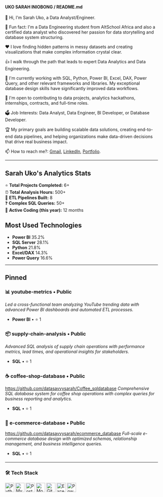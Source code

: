 #### UKO SARAH INIOBONG / README.md

👋 Hi, I'm Sarah Uko, a Data Analyst/Engineer.

📎 Fun fact: I'm a Data Engineering student from AltSchool Africa and also a certified data analyst who discovered her passion for data storytelling and database system structuring.

❤️ I love finding hidden patterns in messy datasets and creating visualizations that make complex information crystal clear.

👍 I walk through the path that leads to expert Data Analytics and Data Engineering.

🔧 I'm currently working with SQL, Python, Power BI, Excel, DAX, Power Query, and other relevant frameworks and libraries. My exceptional database design skills have significantly improved data workflows.

💼 I'm open to contributing to data projects, analytics hackathons, internships, contracts, and full-time roles.

🗳 Job Interests: Data Analyst, Data Engineer, BI Developer, or Database Developer.

🏆 My primary goals are building scalable data solutions, creating end-to-end data pipelines, and helping organizations make data-driven decisions that drive real business impact.

📫 How to reach me?: [Gmail](mailto:ukosarahiniobong@gmail.com), [LinkedIn](https://linkedin.com/in/yourprofile), [Portfolio](https://bit.ly/sarahukoportfolio).

---

## Sarah Uko's Analytics Stats

⭐ **Total Projects Completed:** 6+  
⏰ **Total Analysis Hours:** 500+  
🔄 **ETL Pipelines Built:** 8  
❓ **Complex SQL Queries:** 50+  
📅 **Active Coding (this year):** 12 months

## Most Used Technologies

- **Power BI** 35.2%
- **SQL Server** 28.1%
- **Python** 21.8%
- **Excel/DAX** 14.3%
- **Power Query** 16.6%

---

## Pinned

### 📊 **youtube-metrics** • Public
*Led a cross-functional team analyzing YouTube trending data with advanced Power BI dashboards and automated ETL processes.*
- **Power BI** • ⭐ 1

### 📦 **supply-chain-analysis** • Public  
*Advanced SQL analysis of supply chain operations with performance metrics, lead times, and operational insights for stakeholders.*
- **SQL** • ⭐ 1

### ☕ **coffee-shop-database** • Public
https://github.com/datasavvysarah/Coffee_sqldatabase
*Comprehensive SQL database system for coffee shop operations with complex queries for business reporting and analytics.*
- **SQL** • ⭐ 1

### 🛒 **e-commerce-database** • Public
https://github.com/datasavvysarah/ecommerce_database
*Full-scale e-commerce database design with optimized schemas, relationship management, and business intelligence queries.*
- **SQL** • ⭐ 1
---

### 🛠️ Tech Stack
<p align="left">
  <img src="https://cdn.jsdelivr.net/gh/devicons/devicon/icons/python/python-original.svg" height="30" alt="Python" />
  <img src="https://cdn.jsdelivr.net/gh/devicons/devicon/icons/mysql/mysql-original-wordmark.svg" height="30" alt="MySQL" />
  <img src="https://cdn.jsdelivr.net/gh/devicons/devicon/icons/postgresql/postgresql-original.svg" height="30" alt="PostgreSQL" />
  <img src="https://cdn.jsdelivr.net/gh/devicons/devicon/icons/mongodb/mongodb-original.svg" height="30" alt="MongoDB" />
  <img src="https://cdn.jsdelivr.net/gh/devicons/devicon/icons/git/git-original.svg" height="30" alt="Git" />
  <img src="https://img.icons8.com/color/48/000000/microsoft-excel-2019--v1.png" height="30" alt="Excel" />
  <img src="https://img.icons8.com/color/48/000000/power-bi.png" height="30" alt="Power BI" />
</p>